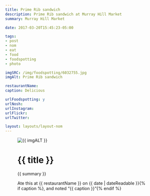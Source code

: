```yaml
---
title: Prime Rib sandwich
description: Prime Rib sandwich at Murray Hill Market
summary: Murray Hill Market

date: 2017-03-20T15:45:23-05:00

tags:
- post
- nom
- eat
- food
- foodspotting
- photo

imgSRC: /img/foodspotting/6032755.jpg
imgAlt: Prime Rib sandwich

restaurantName:
caption: Delicious

urlFoodspotting: y
urlNosh:
urlInstagram:
urlFlickr:
urlTwitter:

layout: layouts/layout-nom
---
```

<figure class="nom">
	<img class="u-photo img-border" src="{{ imgSRC }}" alt="{{ imgALT }}">
	<figcaption>
		<h1 class="title p-name">{{ title }}</h1>
		<p class="summary">{{ summary }}</p>
		<p>Ate this at {{ restaurantName }} on <time class="dt-published" datetime="{{ date | dateIso }}">{{ date | dateReadable }}</time>{% if caption %}, and noted <q class="caption">{{ caption }}</q>{% endif %}
	</figcaption>
</figure>